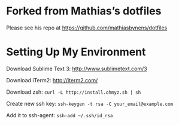 # Forked from Mathias’s dotfiles
Please see his repo at https://github.com/mathiasbynens/dotfiles

# Setting Up My Environment
Download Sublime Text 3: http://www.sublimetext.com/3

Download iTerm2: http://iterm2.com/

Download zsh: `curl -L http://install.ohmyz.sh | sh`

Create new ssh key: `ssh-keygen -t rsa -C your_email@example.com`

Add it to ssh-agent: `ssh-add ~/.ssh/id_rsa`
